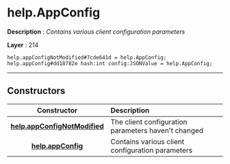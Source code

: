 # help.AppConfig

**Description** : *Contains various client configuration parameters*

**Layer** : 214

```tl
help.appConfigNotModified#7cde641d = help.AppConfig;
help.appConfig#dd18782e hash:int config:JSONValue = help.AppConfig;
```

---

## Constructors

| Constructor | Description |
| :---: | :--- |
| [**help.appConfigNotModified**](constructor/help.appConfigNotModified) | The client configuration parameters haven't changed |
| [**help.appConfig**](constructor/help.appConfig) | Contains various client configuration parameters |